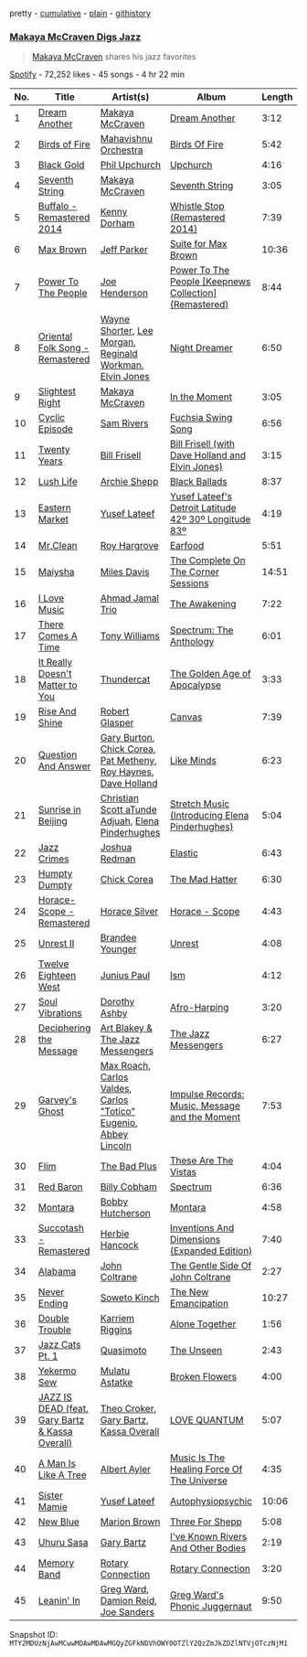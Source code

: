 pretty - [cumulative](/playlists/cumulative/37i9dQZF1DWTtzPKJEaTC4.md) - [plain](/playlists/plain/37i9dQZF1DWTtzPKJEaTC4) - [githistory](https://github.githistory.xyz/mackorone/spotify-playlist-archive/blob/main/playlists/plain/37i9dQZF1DWTtzPKJEaTC4)

### [Makaya McCraven Digs Jazz](https://open.spotify.com/playlist/37i9dQZF1DWTtzPKJEaTC4)

> <a href="spotify:artist:5FnpXrrMdJVZCK54oHWqUa">Makaya McCraven</a> shares his jazz favorites

[Spotify](https://open.spotify.com/user/spotify) - 72,252 likes - 45 songs - 4 hr 22 min

| No. | Title | Artist(s) | Album | Length |
|---|---|---|---|---|
| 1 | [Dream Another](https://open.spotify.com/track/6O5WxhFGEdNVRJw7vnwhiy) | [Makaya McCraven](https://open.spotify.com/artist/5FnpXrrMdJVZCK54oHWqUa) | [Dream Another](https://open.spotify.com/album/6QXvKWIg9KSRqLjm7yqqUE) | 3:12 |
| 2 | [Birds of Fire](https://open.spotify.com/track/0dCbhZ6jVeSLJ0of5wf2hm) | [Mahavishnu Orchestra](https://open.spotify.com/artist/3Ao7NH7lRyQAeKQg2mlTcO) | [Birds Of Fire](https://open.spotify.com/album/6SLknspfGod3v3TyWawl8J) | 5:42 |
| 3 | [Black Gold](https://open.spotify.com/track/5A9631OUs76xh7s5BsxUD4) | [Phil Upchurch](https://open.spotify.com/artist/11LAePIczpCSQBSEXw22qK) | [Upchurch](https://open.spotify.com/album/7qMf3VdXtacFmPkHVYDM99) | 4:16 |
| 4 | [Seventh String](https://open.spotify.com/track/694Le3rzOKOJCT7QASn57H) | [Makaya McCraven](https://open.spotify.com/artist/5FnpXrrMdJVZCK54oHWqUa) | [Seventh String](https://open.spotify.com/album/3hPRa2htWPnkW3SsmCox70) | 3:05 |
| 5 | [Buffalo \- Remastered 2014](https://open.spotify.com/track/2hGIDieedPk4oXpLtb7gPr) | [Kenny Dorham](https://open.spotify.com/artist/2fMvylhnE23sAlyePKK8er) | [Whistle Stop \(Remastered 2014\)](https://open.spotify.com/album/7dHPKWU9VSx7rQIUa5C4iO) | 7:39 |
| 6 | [Max Brown](https://open.spotify.com/track/2rTdMqebwT5PMMjl7aWIUH) | [Jeff Parker](https://open.spotify.com/artist/3AaY5O1qS0tcNPHwwMwplt) | [Suite for Max Brown](https://open.spotify.com/album/2t6aF3BwIOKKQSpuHKGDAW) | 10:36 |
| 7 | [Power To The People](https://open.spotify.com/track/1iRHLY0nRyrLZNE3zZ4GLH) | [Joe Henderson](https://open.spotify.com/artist/3BG0nwVh3Gc7cuT4XdsLtt) | [Power To The People \[Keepnews Collection\] \(Remastered\)](https://open.spotify.com/album/4ZlES861bCGKTdlHUto1Gv) | 8:44 |
| 8 | [Oriental Folk Song \- Remastered](https://open.spotify.com/track/4H7Dj5xRUOyoGu1Uz9A1H4) | [Wayne Shorter](https://open.spotify.com/artist/0ZqhrTXYPA9DZR527ZnFdO), [Lee Morgan](https://open.spotify.com/artist/38C3okxv3fyyOIQUVPCdGX), [Reginald Workman](https://open.spotify.com/artist/0oYdxgeUsbFXRBFEGwtUSZ), [Elvin Jones](https://open.spotify.com/artist/4dUMhhUjQ2YcNTvab29hYF) | [Night Dreamer](https://open.spotify.com/album/2lcz9fPwBhtESyIFVGKvq6) | 6:50 |
| 9 | [Slightest Right](https://open.spotify.com/track/4rhANcb2MlC5avd0kgDfUc) | [Makaya McCraven](https://open.spotify.com/artist/5FnpXrrMdJVZCK54oHWqUa) | [In the Moment](https://open.spotify.com/album/1S3Z7Vy1q3JxPMExQF1Pil) | 3:05 |
| 10 | [Cyclic Episode](https://open.spotify.com/track/7wjUhYlLAO3B1e3nLEmN6r) | [Sam Rivers](https://open.spotify.com/artist/0DNuWm5ZBKuCIXLNmrzuk5) | [Fuchsia Swing Song](https://open.spotify.com/album/0tsowrhCb9ezNEbhG7Xy0W) | 6:56 |
| 11 | [Twenty Years](https://open.spotify.com/track/02BzvrBbGBEECJttzSRkOj) | [Bill Frisell](https://open.spotify.com/artist/3SONlwqLIP2GtaMh9pLYe5) | [Bill Frisell \(with Dave Holland and Elvin Jones\)](https://open.spotify.com/album/5nHaGUyP3XFR9MwebTFESQ) | 3:15 |
| 12 | [Lush Life](https://open.spotify.com/track/7nER9rcsl3MqjVsG1jZ5GY) | [Archie Shepp](https://open.spotify.com/artist/7C2DSqaNkh0w77O5Jz1FKh) | [Black Ballads](https://open.spotify.com/album/2zy9mYH4owLi9JhgsvNG3X) | 8:37 |
| 13 | [Eastern Market](https://open.spotify.com/track/1K2GCXMxKZeBzqXR8zYQem) | [Yusef Lateef](https://open.spotify.com/artist/33XkS6h90eeK7e6OJHw0mq) | [Yusef Lateef's Detroit Latitude 42º 30º Longitude 83º](https://open.spotify.com/album/4GHQT6CdLGyaf3VDJZuTur) | 4:19 |
| 14 | [Mr.Clean](https://open.spotify.com/track/11dnth0IXdEgXs6W6dJkoJ) | [Roy Hargrove](https://open.spotify.com/artist/49zXTngyUTielHTbbH5YKs) | [Earfood](https://open.spotify.com/album/4vuijqNCK71JTiACBmdCTo) | 5:51 |
| 15 | [Maiysha](https://open.spotify.com/track/1rJ4BA5PEgWVRhrDxvahjN) | [Miles Davis](https://open.spotify.com/artist/0kbYTNQb4Pb1rPbbaF0pT4) | [The Complete On The Corner Sessions](https://open.spotify.com/album/4ORrWT9p5FH1jhTCATKEcj) | 14:51 |
| 16 | [I Love Music](https://open.spotify.com/track/4MIPpjKWw1lLVwS6tLhis1) | [Ahmad Jamal Trio](https://open.spotify.com/artist/0BqALs1lInR9TTOulUADH7) | [The Awakening](https://open.spotify.com/album/5oSVYKZLKGCmwYqmJ7AZnO) | 7:22 |
| 17 | [There Comes A Time](https://open.spotify.com/track/2v0FO2IUcQStcO6cNJ1UtC) | [Tony Williams](https://open.spotify.com/artist/1TW90GjShgkjySrxBxcwQe) | [Spectrum: The Anthology](https://open.spotify.com/album/5Ad2H6m68dMOtax6il4uoU) | 6:01 |
| 18 | [It Really Doesn't Matter to You](https://open.spotify.com/track/3dK1zSqr8ESEQyDeXpJTu2) | [Thundercat](https://open.spotify.com/artist/4frXpPxQQZwbCu3eTGnZEw) | [The Golden Age of Apocalypse](https://open.spotify.com/album/6pCLvgEb0INbO0WaN2Byyw) | 3:33 |
| 19 | [Rise And Shine](https://open.spotify.com/track/599soHbRxWxvprY2tE5iQV) | [Robert Glasper](https://open.spotify.com/artist/5cM1PvItlR21WUyBnsdMcn) | [Canvas](https://open.spotify.com/album/4kHHWOwd6G2RHJiGDzkfIK) | 7:39 |
| 20 | [Question And Answer](https://open.spotify.com/track/0kC2pQf3a4Cdvs16KTbWCC) | [Gary Burton](https://open.spotify.com/artist/4iovNkf44dsELmo3E7XSKX), [Chick Corea](https://open.spotify.com/artist/5olDKSsFhhmwh8UCWwKtpq), [Pat Metheny](https://open.spotify.com/artist/3t58jfUhoMLYVO14XaUFLA), [Roy Haynes](https://open.spotify.com/artist/1tGINpEJVUsQXssRC28ugo), [Dave Holland](https://open.spotify.com/artist/1bqaQBqbqbEXPxLF0v6AAH) | [Like Minds](https://open.spotify.com/album/2es5VG5ZUq4Z6WPTNyTrKf) | 6:23 |
| 21 | [Sunrise in Beijing](https://open.spotify.com/track/689GuVzHuQ2gJwMPuPbCLQ) | [Christian Scott aTunde Adjuah](https://open.spotify.com/artist/2q37Nw8NND2z1T1KU5XVfn), [Elena Pinderhughes](https://open.spotify.com/artist/1djeOKOhlMmpiF6gyGVUcu) | [Stretch Music \(Introducing Elena Pinderhughes\)](https://open.spotify.com/album/0NBZ0oEunIEI12OElBO0fc) | 5:04 |
| 22 | [Jazz Crimes](https://open.spotify.com/track/4fpOXKIU9yRBoYkMhgJ24k) | [Joshua Redman](https://open.spotify.com/artist/3uaHfXYx9Fh4HjqMbrWn5S) | [Elastic](https://open.spotify.com/album/0Im2cH3mUaIEIsVzMeV7un) | 6:43 |
| 23 | [Humpty Dumpty](https://open.spotify.com/track/3Px1mI852AU6ZQbZFkeRmC) | [Chick Corea](https://open.spotify.com/artist/5olDKSsFhhmwh8UCWwKtpq) | [The Mad Hatter](https://open.spotify.com/album/6YJhCssdm3tNhUR6gR1RW6) | 6:30 |
| 24 | [Horace\-Scope \- Remastered](https://open.spotify.com/track/478mXYHEun0NQqzNAEauBr) | [Horace Silver](https://open.spotify.com/artist/5ZATfKurLqflrBhv2FLht5) | [Horace \- Scope](https://open.spotify.com/album/5fy4rxCz9rIRVuU3HZgK5B) | 4:43 |
| 25 | [Unrest II](https://open.spotify.com/track/5n2ungarkfmrpDS5VhKja6) | [Brandee Younger](https://open.spotify.com/artist/1DT11FntvMnaU47ZZWlTpB) | [Unrest](https://open.spotify.com/album/6QaENtltIJqJg14EvwvtfO) | 4:08 |
| 26 | [Twelve Eighteen West](https://open.spotify.com/track/504mzE2GYkISX30Av802MX) | [Junius Paul](https://open.spotify.com/artist/7uYN2Nicm0iB7fMHiQFS4j) | [Ism](https://open.spotify.com/album/5Xzt2fPrDpUPKVUUrH0VdH) | 4:12 |
| 27 | [Soul Vibrations](https://open.spotify.com/track/2EYLIdBeJZrQqFA0xkzQnu) | [Dorothy Ashby](https://open.spotify.com/artist/0dAZ2slrElfR0Y5flcoSPt) | [Afro\-Harping](https://open.spotify.com/album/1XEPKavl3nlI2qVt8HuA5n) | 3:20 |
| 28 | [Deciphering the Message](https://open.spotify.com/track/2bsP9KCIRT4krLc9VfWYgq) | [Art Blakey & The Jazz Messengers](https://open.spotify.com/artist/6ykfXAed2KOLOMI3R0TZdz) | [The Jazz Messengers](https://open.spotify.com/album/3pz0v3v5f96GUBfwZ6pbrX) | 6:27 |
| 29 | [Garvey's Ghost](https://open.spotify.com/track/0Tnzeub99Y8FP3prRBgEjI) | [Max Roach](https://open.spotify.com/artist/6jrlNnS5B830kpi40j3S6g), [Carlos Valdes](https://open.spotify.com/artist/0SVwY1wz7nbKqR3wHlSB5c), [Carlos "Totico" Eugenio](https://open.spotify.com/artist/1pGmNKLeYlx4Oq7HYCxglC), [Abbey Lincoln](https://open.spotify.com/artist/0A9p7WNA1VwxVyrjx92Z9F) | [Impulse Records: Music, Message and the Moment](https://open.spotify.com/album/7BLYn4rNawMm9RF415dH4F) | 7:53 |
| 30 | [Flim](https://open.spotify.com/track/73dk1Hmi0bDX9IMYISFuac) | [The Bad Plus](https://open.spotify.com/artist/5qOfTfMzTj2dvvpWKzIFk6) | [These Are The Vistas](https://open.spotify.com/album/3iVI9khuzGp8ohGEJLUi6Q) | 4:04 |
| 31 | [Red Baron](https://open.spotify.com/track/6ipO2COc25UhJu9tKCkNsd) | [Billy Cobham](https://open.spotify.com/artist/0IwfuIL3gUJxjzUqY3wJ3j) | [Spectrum](https://open.spotify.com/album/5JmNk3ayVaujKO5hFvU5YA) | 6:36 |
| 32 | [Montara](https://open.spotify.com/track/46qrqcOlSXd70Sa0tuSYtv) | [Bobby Hutcherson](https://open.spotify.com/artist/3uO6HG2JwyP744sg4PMmg5) | [Montara](https://open.spotify.com/album/01GsxvwlAXZineSgxQXWR1) | 4:58 |
| 33 | [Succotash \- Remastered](https://open.spotify.com/track/7asJDWkIZl6r0Nc12JyrAS) | [Herbie Hancock](https://open.spotify.com/artist/2ZvrvbQNrHKwjT7qfGFFUW) | [Inventions And Dimensions \(Expanded Edition\)](https://open.spotify.com/album/6uxqHM6i0as9PVB5S0TcUP) | 7:40 |
| 34 | [Alabama](https://open.spotify.com/track/1mAVRpH4hosuvj1r976L4F) | [John Coltrane](https://open.spotify.com/artist/2hGh5VOeeqimQFxqXvfCUf) | [The Gentle Side Of John Coltrane](https://open.spotify.com/album/0hc0DLxQyod6p5UdCjNOJS) | 2:27 |
| 35 | [Never Ending](https://open.spotify.com/track/6uIvbo2OTdEddLfUforTKW) | [Soweto Kinch](https://open.spotify.com/artist/6Z37ofcWV3ZDEMbevEtoSk) | [The New Emancipation](https://open.spotify.com/album/23Y7tZmMHXn449WmmR3xzh) | 10:27 |
| 36 | [Double Trouble](https://open.spotify.com/track/1mlmcN5lG135sbXdK0V1X7) | [Karriem Riggins](https://open.spotify.com/artist/6e7BQ0gM6o8ecMXRZkXxlZ) | [Alone Together](https://open.spotify.com/album/3Z295aI1J54wiMXVkj21wu) | 1:56 |
| 37 | [Jazz Cats Pt\. 1](https://open.spotify.com/track/1tflnWZ9EgY5TSu8f6HD6i) | [Quasimoto](https://open.spotify.com/artist/1rJkz5vopfGxTUGFNB3o4G) | [The Unseen](https://open.spotify.com/album/0dCxrv92J8gKDh4zObd2ZZ) | 2:43 |
| 38 | [Yekermo Sew](https://open.spotify.com/track/2FkcW6TcRcN0d6uiBaeOM2) | [Mulatu Astatke](https://open.spotify.com/artist/7HGFXtBhRq3g1Ma3nH4Rgv) | [Broken Flowers](https://open.spotify.com/album/4jxeQxmWGy5AyDUl72M3tH) | 4:00 |
| 39 | [JAZZ IS DEAD \(feat\. Gary Bartz & Kassa Overall\)](https://open.spotify.com/track/2dEycc56bOSRFA2bNT17BQ) | [Theo Croker](https://open.spotify.com/artist/7iUF39q93Xixo33E6IvNYm), [Gary Bartz](https://open.spotify.com/artist/5ArqvMflDEhxdqW8sBBQUQ), [Kassa Overall](https://open.spotify.com/artist/7qzzcFzliEAHMlDA9qaRVf) | [LOVE QUANTUM](https://open.spotify.com/album/0PdocBlAIGi3jougS8fNiB) | 5:07 |
| 40 | [A Man Is Like A Tree](https://open.spotify.com/track/5N1GOZKxq4GwfjoESdkP52) | [Albert Ayler](https://open.spotify.com/artist/2wn2nqzITvJ1vcMRO8Wzv6) | [Music Is The Healing Force Of The Universe](https://open.spotify.com/album/5RIcXPAIKjAmBrAowYAtKP) | 4:35 |
| 41 | [Sister Mamie](https://open.spotify.com/track/2dt10WfPb9cY79LHIVsk1G) | [Yusef Lateef](https://open.spotify.com/artist/33XkS6h90eeK7e6OJHw0mq) | [Autophysiopsychic](https://open.spotify.com/album/5GI3MaRApnGun6NSEOHEKv) | 10:06 |
| 42 | [New Blue](https://open.spotify.com/track/6R6McLHMnYDsEyDk0Hsew1) | [Marion Brown](https://open.spotify.com/artist/5OKhN5AURco1pBqba3CbnS) | [Three For Shepp](https://open.spotify.com/album/6Xwd4KAqHIFUeExfi2kc6T) | 5:08 |
| 43 | [Uhuru Sasa](https://open.spotify.com/track/5v0s574j8eOgHhwaLenHY0) | [Gary Bartz](https://open.spotify.com/artist/5ArqvMflDEhxdqW8sBBQUQ) | [I've Known Rivers And Other Bodies](https://open.spotify.com/album/7Kh9IHrRaVSAFLY2X6b2kP) | 2:19 |
| 44 | [Memory Band](https://open.spotify.com/track/1FRdZFdPus9rlIogtGg2yW) | [Rotary Connection](https://open.spotify.com/artist/3dGTi4MZZo4zXdQaKAS1va) | [Rotary Connection](https://open.spotify.com/album/0tmL5zXFzItTcsBeH70uZ4) | 3:20 |
| 45 | [Leanin' In](https://open.spotify.com/track/3DUR5nOKA5er0KDnBJK2bA) | [Greg Ward](https://open.spotify.com/artist/2vYLQXmN5AbV4lhGGx4qCZ), [Damion Reid](https://open.spotify.com/artist/7DhCIZU1rryHTDoUGj3VdI), [Joe Sanders](https://open.spotify.com/artist/37FavLKAfuARIuUxBOyyY7) | [Greg Ward's Phonic Juggernaut](https://open.spotify.com/album/29Ds6BcvfHcIz1EXya3xiJ) | 9:50 |

Snapshot ID: `MTY2MDUzNjAwMCwwMDAwMDAwMGQyZGFkNDVhOWY0OTZlY2QzZmJkZDZlNTVjOTczNjM1`
